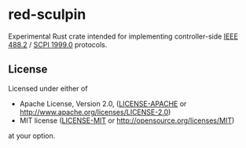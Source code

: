 <!--
SPDX-FileCopyrightText: 2019-2020 Joonas Javanainen <joonas.javanainen@gmail.com>

SPDX-License-Identifier: CC0-1.0
-->

# red-sculpin

Experimental Rust crate intended for implementing controller-side [IEEE 488.2](https://en.wikipedia.org/wiki/IEEE-488)
/ [SCPI 1999.0](https://en.wikipedia.org/wiki/Standard_Commands_for_Programmable_Instruments) protocols.

## License

Licensed under either of

 * Apache License, Version 2.0, ([LICENSE-APACHE](LICENSE-APACHE) or http://www.apache.org/licenses/LICENSE-2.0)
 * MIT license ([LICENSE-MIT](LICENSE-MIT) or http://opensource.org/licenses/MIT)

at your option.
